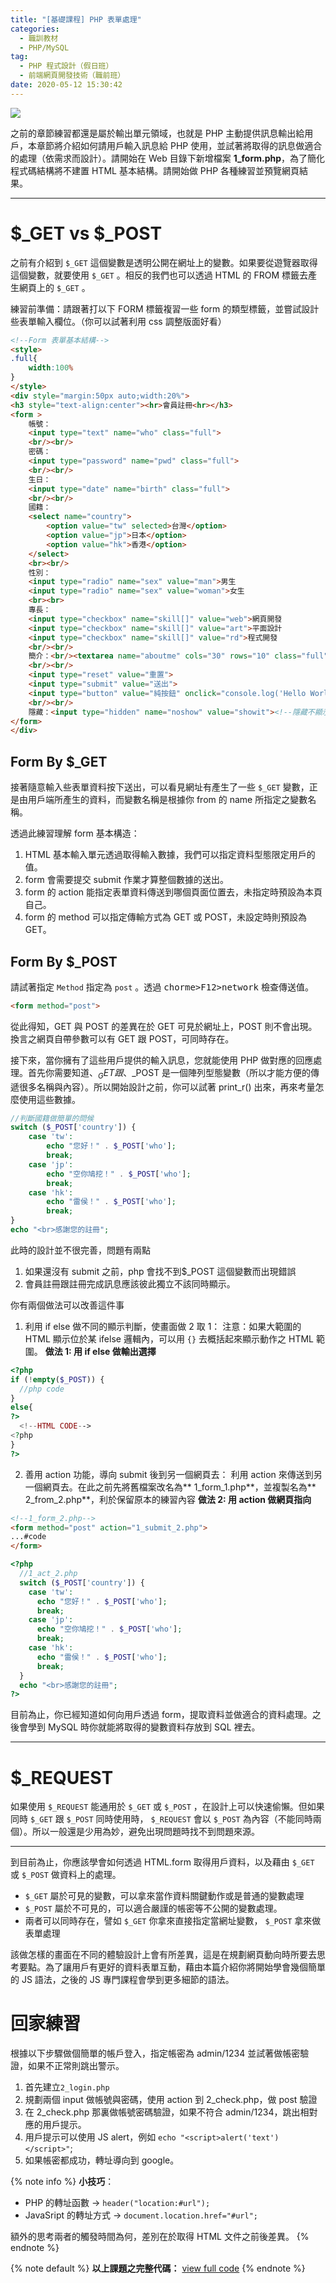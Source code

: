 ```yaml
---
title: "[基礎課程] PHP 表單處理"
categories:
  - 職訓教材
  - PHP/MySQL
tag:
  - PHP 程式設計（假日班）
  - 前端網頁開發技術（職前班）
date: 2020-05-12 15:30:42
---
```

![](assets/images/96NYgou.png)

之前的章節練習都還是屬於輸出單元領域，也就是 PHP 主動提供訊息輸出給用戶，本章節將介紹如何請用戶輸入訊息給 PHP 使用，並試著將取得的訊息做適合的處理（依需求而設計）。請開始在 Web 目錄下新增檔案 **1_form.php**，為了簡化程式碼結構將不建置 HTML 基本結構。請開始做 PHP 各種練習並預覽網頁結果。

<!-- more -->

---

# $_GET vs $_POST

之前有介紹到 `$_GET` 這個變數是透明公開在網址上的變數。如果要從遊覽器取得這個變數，就要使用 `$_GET` 。相反的我們也可以透過 HTML 的 FROM 標籤去產生網頁上的 `$_GET` 。

練習前準備：請跟著打以下 FORM 標籤複習一些 form 的類型標籤，並嘗試設計些表單輸入欄位。（你可以試著利用 css 調整版面好看）
```html
<!--Form 表單基本結構-->
<style>
.full{
    width:100%
}
</style>
<div style="margin:50px auto;width:20%">
<h3 style="text-align:center"><hr>會員註冊<hr></h3>
<form >
    帳號：
    <input type="text" name="who" class="full">
    <br/><br/>
    密碼：
    <input type="password" name="pwd" class="full">
    <br/><br/>
    生日：
    <input type="date" name="birth" class="full">
    <br/><br/>
    國籍：
    <select name="country">
        <option value="tw" selected>台灣</option>
        <option value="jp">日本</option>
        <option value="hk">香港</option>
    </select>
    <br><br/>
    性別：
    <input type="radio" name="sex" value="man">男生
    <input type="radio" name="sex" value="woman">女生
    <br><br>
    專長：
    <input type="checkbox" name="skill[]" value="web">網頁開發
    <input type="checkbox" name="skill[]" value="art">平面設計
    <input type="checkbox" name="skill[]" value="rd">程式開發
    <br/><br/>
    簡介：<br/><textarea name="aboutme" cols="30" rows="10" class="full"></textarea>
    <br/><br/>
    <input type="reset" value="重置">
    <input type="submit" value="送出">
    <input type="button" value="純按鈕" onclick="console.log('Hello World')"> <!--通常被用在執行 JS 動作-->
    <br/><br/>
    隱藏：<input type="hidden" name="noshow" value="showit"><!--隱藏不顯示但存在-->
</form>
</div>
```
## Form By $_GET
接著隨意輸入些表單資料按下送出，可以看見網址有產生了一些 `$_GET` 變數，正是由用戶端所產生的資料，而變數名稱是根據你 from 的 name 所指定之變數名稱。

透過此練習理解 form 基本構造：
1. HTML 基本輸入單元透過<from>取得輸入數據，我們可以指定資料型態限定用戶的值。
2. form 會需要提交 submit 作業才算整個數據的送出。
3. form 的 action 能指定表單資料傳送到哪個頁面位置去，未指定時預設為本頁自己。
3. form 的 method 可以指定傳輸方式為 GET 或 POST，未設定時則預設為 GET。

## Form By $_POST
請試著指定 `Method` 指定為 `post` 。透過 <kbd>chorme>F12>network</kbd> 檢查傳送值。

```html
<form method="post">
```

從此得知，GET 與 POST 的差異在於 GET 可見於網址上，POST 則不會出現。換言之網頁自帶參數可以有 GET 跟 POST，可同時存在。

接下來，當你擁有了這些用戶提供的輸入訊息，您就能使用 PHP 做對應的回應處理。首先你需要知道、$_GET 跟、$_POST 是一個陣列型態變數（所以才能方便的傳遞很多名稱與內容）。所以開始設計之前，你可以試著 print_r() 出來，再來考量怎麼使用這些數據。
```php
//判斷國籍做簡單的問候
switch ($_POST['country']) {
	case 'tw':
		echo "您好！" . $_POST['who'];
		break;
	case 'jp':
		echo "空你鳩挖！" . $_POST['who'];
		break;
	case 'hk':
		echo "雷侯！" . $_POST['who'];
		break;
}
echo "<br>感謝您的註冊";
```
此時的設計並不很完善，問題有兩點
1. 如果還沒有 submit 之前，php 會找不到$_POST 這個變數而出現錯誤
2. 會員註冊跟註冊完成訊息應該彼此獨立不該同時顯示。

你有兩個做法可以改善這件事
1. 利用 if else 做不同的顯示判斷，使畫面做 2 取 1：
注意：如果大範圍的 HTML 顯示位於某 ifelse 邏輯內，可以用 `{}` 去概括起來顯示動作之 HTML 範圍。
  **做法 1: 用 if else 做輸出選擇**
  ```php
  <?php
  if (!empty($_POST)) {
    //php code
  }
  else{
  ?>
    <!--HTML CODE-->
  <?php
  }
  ?>
  ```
2. 善用 action 功能，導向 submit 後到另一個網頁去：
利用 action 來傳送到另一個網頁去。在此之前先將舊檔案改名為** 1_form_1.php**，並複製名為** 2_from_2.php**，利於保留原本的練習內容
  **做法 2: 用 action 做網頁指向**
  ```html
  <!--1_form_2.php-->
  <form method="post" action="1_submit_2.php"> 
  ...#code
  </form>
  ```
  ```php
  <?php
    //1_act_2.php
    switch ($_POST['country']) {
      case 'tw':
        echo "您好！" . $_POST['who'];
        break;
      case 'jp':
        echo "空你鳩挖！" . $_POST['who'];
        break;
      case 'hk':
        echo "雷侯！" . $_POST['who'];
        break;
    }
    echo "<br>感謝您的註冊";
  ?>
  ```

目前為止，你已經知道如何向用戶透過 form，提取資料並做適合的資料處理。之後會學到 MySQL 時你就能將取得的變數資料存放到 SQL 裡去。

---

# $_REQUEST
如果使用 `$_REQUEST` 能通用於 `$_GET` 或 `$_POST` ，在設計上可以快速偷懶。但如果同時 `$_GET` 跟 `$_POST` 同時使用時， `$_REQUEST` 會以 `$_POST` 為內容（不能同時兩個）。所以一般還是少用為妙，避免出現問題時找不到問題來源。

---

到目前為止，你應該學會如何透過 HTML.form 取得用戶資料，以及藉由 `$_GET` 或 `$_POST` 做資料上的處理。

- `$_GET` 屬於可見的變數，可以拿來當作資料關鍵動作或是普通的變數處理
- `$_POST` 屬於不可見的，可以適合嚴謹的帳密等不公開的變數處理。
- 兩者可以同時存在，譬如 `$_GET` 你拿來直接指定當網址變數， `$_POST` 拿來做表單處理

該做怎樣的畫面在不同的體驗設計上會有所差異，這是在規劃網頁動向時所要去思考要點。為了讓用戶有更好的資料表單互動，藉由本篇介紹你將開始學會幾個簡單的 JS 語法，之後的 JS 專門課程會學到更多細節的語法。

# 回家練習
根據以下步驟做個簡單的帳戶登入，指定帳密為 admin/1234 並試著做帳密驗證，如果不正常則跳出警示。

1. 首先建立`2_login.php`
2. 規劃兩個 input 做帳號與密碼，使用 action 到 2_check.php，做 post 驗證
3. 在 2_check.php 那裏做帳號密碼驗證，如果不符合 admin/1234，跳出相對應的用戶提示。
4. 用戶提示可以使用 JS alert，例如 `echo "<script>alert('text')</script>"`;
5. 如果帳密都成功，轉址導向到 google。

{% note info %}
**小技巧**：
- PHP 的轉址函數 → `header("location:#url");`
- JavaSript 的轉址方式 → `document.location.href="#url";`

額外的思考兩者的觸發時間為何，差別在於取得 HTML 文件之前後差異。
{% endnote %}

{% note default %}
**以上課題之完整代碼：** [view full code](https://gist.github.com/summer10920/17d48d2e632974b2be2826b925d45b86)
{% endnote %}